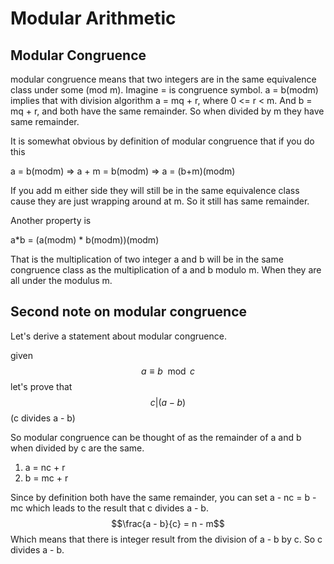 # Modular Arithmetic


## Modular Congruence

modular congruence means that two integers are in the same equivalence class under some (mod m).  Imagine = is congruence symbol.  a = b(modm) implies that with division algorithm a = mq + r, where 0 <= r < m.  And b = mq + r, and both have the same remainder.  So when divided by m they have same remainder.  

It is somewhat obvious by definition of modular congruence that if you do this

a = b(modm) => a + m = b(modm) => a = (b+m)(modm)

If you add m either side they will still be in the same equivalence class cause they are just wrapping around at m.  So it still has same remainder.

Another property is 

 a*b = (a(modm) * b(modm))(modm) 

That is the multiplication of two integer a and b will be in the same congruence class as the multiplication of a and b modulo m.  When they are all under the modulus m. 

## Second note on modular congruence

Let's derive a statement about modular congruence.

given $$a \equiv b \mod c$$ let's prove that $$ c | (a - b) $$ (c divides a - b)

So modular congruence can be thought of as the remainder of a and b when divided by c are the same. 
1. a = nc + r
2. b = mc + r

Since by definition both have the same remainder, you can set a - nc = b - mc which leads to the result that c divides a - b.  $$\frac{a - b}{c} = n - m$$
Which means that there is integer result from the division of a - b by c. So c divides a - b.



